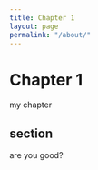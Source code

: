 ```yaml
---
title: Chapter 1
layout: page
permalink: "/about/"
---
```

# Chapter 1

my chapter

## section

are you good?